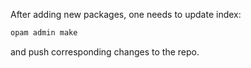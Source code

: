 After adding new packages, one needs to update index:
```bash
opam admin make
```
and push corresponding changes to the repo.